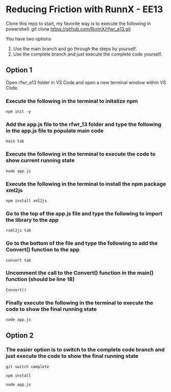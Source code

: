 # Reducing Friction with RunnX - EE13

Clone this repo to start, my favorite way is to execute the following in powershell:
git clone https://github.com/RunnX/rfwr_e13.git

You have two options

1. Use the main branch and go through the steps by yourself.
1. Use the complete branch and just execute the complete code yourself.

## Option 1

Open rfwr_e13 folder in VS Code and open a new terminal window within VS Code.

### Execute the following in the terminal to initalize npm

```
npm init -y
```

### Add the app.js file to the rfwr_13 folder and type the following in the app.js file to populate main code

```
main tab
```

### Execute the following in the terminal to execute the code to show current running state

```
node app.js
```

### Execute the following in the terminal to install the npm package xml2js

```
npm install xml2js
```

### Go to the top of the app.js file and type the following to import the library to the app

```
rxml2js tab
```

### Go to the bottom of the file and type the following to add the Convert() function to the app

```
convert tab
```

### Uncomment the call to the Convert() function in the main() function (should be line 18)

```
Convert()
```

### Finally execute the following in the terminal to execute the code to show the final running state

```
node app.js
```

## Option 2

### The easier option is to switch to the complete code branch and just execute the code to show the final running state

```
git switch complete

npm install

node app.js
```
